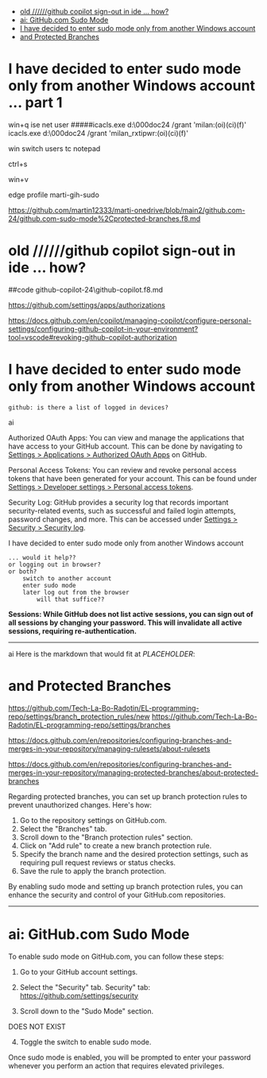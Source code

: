 



- [old //////github copilot sign-out in ide ... how?](#old-github-copilot-sign-out-in-ide--how)
- [ai: GitHub.com Sudo Mode](#ai-githubcom-sudo-mode)
- [I have decided to enter sudo mode only from another Windows account](#i-have-decided-to-enter-sudo-mode-only-from-another-windows-account)
- [and Protected Branches](#and-protected-branches)


# I have decided to enter sudo mode only from another Windows account ... part 1

win+q ise
net user 
#####icacls.exe   d:\000doc24   /grant 'milan:(oi)(ci)(f)'
icacls.exe   d:\000doc24   /grant 'milan_rxtipwr:(oi)(ci)(f)'

win switch users
tc
notepad


ctrl+s


win+v

edge profile
marti-gih-sudo

https://github.com/martin12333/marti-onedrive/blob/main2/github.com-24/github.com-sudo-mode%2Cprotected-branches.f8.md



# old //////github copilot sign-out in ide ... how?

##code github-copilot-24\github-copilot.f8.md




https://github.com/settings/apps/authorizations

https://docs.github.com/en/copilot/managing-copilot/configure-personal-settings/configuring-github-copilot-in-your-environment?tool=vscode#revoking-github-copilot-authorization




# I have decided to enter sudo mode only from another Windows account


    github: is there a list of logged in devices?
ai
        
Authorized OAuth Apps: You can view and manage the applications that have access to your GitHub account. This can be done by navigating to [Settings > Applications > Authorized OAuth Apps](https://github.com/settings/applications) on GitHub.   


Personal Access Tokens: You can review and revoke personal access tokens that have been generated for your account. This can be found under [Settings > Developer settings > Personal access tokens](https://github.com/settings/tokens).   



Security Log: GitHub provides a security log that records important security-related events, such as successful and failed login attempts, password changes, and more. This can be accessed under [Settings > Security > Security log](https://github.com/settings/security-log).




 I have decided to enter sudo mode only from another Windows account

    ... would it help??
    or logging out in browser?
    or both?
        switch to another account
        enter sudo mode
        later log out from the browser
            will that suffice??

**Sessions: While GitHub does not list active sessions, you can sign out of all sessions by changing your password. This will invalidate all active sessions, requiring re-authentication.**



---
ai
Here is the markdown that would fit at $PLACEHOLDER$:


# and Protected Branches


https://github.com/Tech-La-Bo-Radotin/EL-programming-repo/settings/branch_protection_rules/new
https://github.com/Tech-La-Bo-Radotin/EL-programming-repo/settings/branches

https://docs.github.com/en/repositories/configuring-branches-and-merges-in-your-repository/managing-rulesets/about-rulesets

https://docs.github.com/en/repositories/configuring-branches-and-merges-in-your-repository/managing-protected-branches/about-protected-branches


Regarding protected branches, you can set up branch protection rules to prevent unauthorized changes. Here's how:

1. Go to the repository settings on GitHub.com.
2. Select the "Branches" tab.
3. Scroll down to the "Branch protection rules" section.
4. Click on "Add rule" to create a new branch protection rule.
5. Specify the branch name and the desired protection settings, such as requiring pull request reviews or status checks.
6. Save the rule to apply the branch protection.

By enabling sudo mode and setting up branch protection rules, you can enhance the security and control of your GitHub.com repositories.

---





# ai: GitHub.com Sudo Mode 

To enable sudo mode on GitHub.com, you can follow these steps:

1. Go to your GitHub account settings.
2. Select the "Security" tab.
Security" tab: https://github.com/settings/security

3. Scroll down to the "Sudo Mode" section.

DOES NOT EXIST    


4. Toggle the switch to enable sudo mode.

Once sudo mode is enabled, you will be prompted to enter your password whenever you perform an action that requires elevated privileges.


